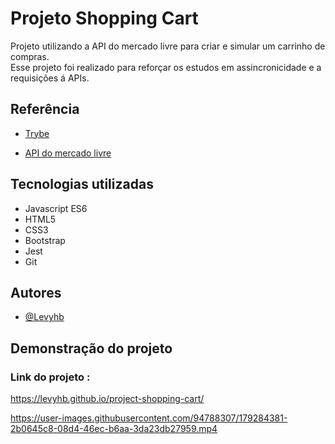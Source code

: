 # Projeto Shopping Cart

Projeto utilizando a API do mercado livre para criar e simular um carrinho de compras.  
Esse projeto foi realizado para reforçar os estudos em assincronicidade e a requisições á APIs.

## Referência

 - [Trybe](https://www.betrybe.com/) 
   
 - [API do mercado livre](https://developers.mercadolivre.com.br/pt_br/itens-e-buscas) 

## Tecnologias utilizadas 

- Javascript ES6 
- HTML5
- CSS3
- Bootstrap
- Jest 
- Git

## Autores

- [@Levyhb](https://github.com/Levyhb)

## Demonstração do projeto
### Link do projeto : 
https://levyhb.github.io/project-shopping-cart/

https://user-images.githubusercontent.com/94788307/179284381-2b0645c8-08d4-46ec-b6aa-3da23db27959.mp4
